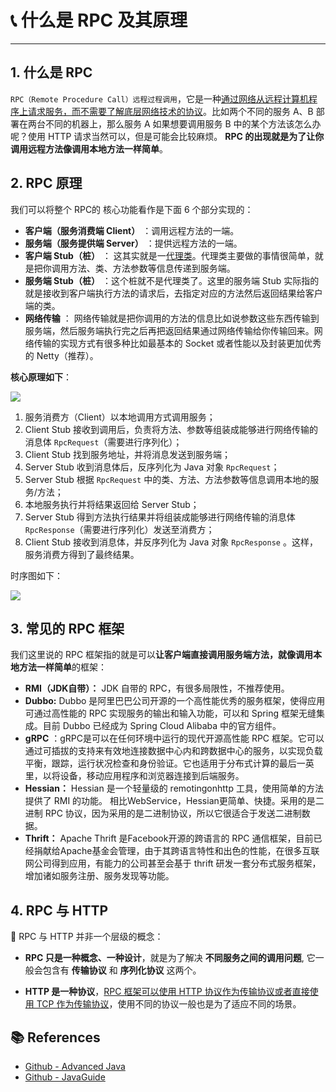 # 📞 什么是 RPC 及其原理

---

## 1. 什么是 RPC

`RPC（Remote Procedure Call）远程过程调用`，它是一种<u>通过网络从远程计算机程序上请求服务，而不需要了解底层网络技术的协议</u>。比如两个不同的服务 A、B 部署在两台不同的机器上，那么服务 A 如果想要调用服务 B 中的某个方法该怎么办呢？使用 HTTP 请求当然可以，但是可能会比较麻烦。 **RPC 的出现就是为了让你调用远程方法像调用本地方法一样简单**。

## 2. RPC 原理

我们可以将整个 RPC的 核心功能看作是下面 6 个部分实现的：

- **客户端（服务消费端 Client）** ：调用远程方法的一端。
- **服务端（服务提供端 Server）** ：提供远程方法的一端。
- **客户端 Stub（桩）** ： 这其实就是一<u>代理类</u>。代理类主要做的事情很简单，就是把你调用方法、类、方法参数等信息传递到服务端。
- **服务端 Stub（桩）** ：这个桩就不是代理类了。这里的服务端 Stub 实际指的就是接收到客户端执行方法的请求后，去指定对应的方法然后返回结果给客户端的类。
- **网络传输** ： 网络传输就是把你调用的方法的信息比如说参数这些东西传输到服务端，然后服务端执行完之后再把返回结果通过网络传输给你传输回来。网络传输的实现方式有很多种比如最基本的 Socket 或者性能以及封装更加优秀的 Netty（推荐）。

**核心原理如下**：

![](https://cs-wiki.oss-cn-shanghai.aliyuncs.com/img/20201126202743.png)

1. 服务消费方（Client）以本地调用方式调用服务；
2. Client Stub 接收到调用后，负责将方法、参数等组装成能够进行网络传输的消息体 `RpcRequest`（需要进行序列化）；
3. Client Stub 找到服务地址，并将消息发送到服务端；
4. Server Stub 收到消息体后，反序列化为 Java 对象 `RpcRequest`；
5. Server Stub 根据 `RpcRequest` 中的类、方法、方法参数等信息调用本地的服务/方法；
6. 本地服务执行并将结果返回给 Server Stub；
7. Server Stub 得到方法执行结果并将组装成能够进行网络传输的消息体 `RpcResponse`（需要进行序列化）发送至消费方；
8. Client Stub 接收到消息体，并反序列化为 Java 对象 `RpcResponse` 。这样，服务消费方得到了最终结果。

时序图如下：

![](https://cs-wiki.oss-cn-shanghai.aliyuncs.com/img/20201126202849.png)

## 3. 常见的 RPC 框架

我们这里说的 RPC 框架指的就是可以**让客户端直接调用服务端方法，就像调用本地方法一样简单**的框架：

- **RMI（JDK自带）：** JDK 自带的 RPC，有很多局限性，不推荐使用。
- **Dubbo:** Dubbo 是阿里巴巴公司开源的一个高性能优秀的服务框架，使得应用可通过高性能的 RPC 实现服务的输出和输入功能，可以和 Spring 框架无缝集成。目前 Dubbo 已经成为 Spring Cloud Alibaba 中的官方组件。
- **gRPC** ：gRPC是可以在任何环境中运行的现代开源高性能 RPC 框架。它可以通过可插拔的支持来有效地连接数据中心内和跨数据中心的服务，以实现负载平衡，跟踪，运行状况检查和身份验证。它也适用于分布式计算的最后一英里，以将设备，移动应用程序和浏览器连接到后端服务。
- **Hessian：** Hessian 是一个轻量级的 remotingonhttp 工具，使用简单的方法提供了 RMI 的功能。 相比WebService，Hessian更简单、快捷。采用的是二进制 RPC 协议，因为采用的是二进制协议，所以它很适合于发送二进制数据。
- **Thrift：** Apache Thrift 是Facebook开源的跨语言的 RPC 通信框架，目前已经捐献给Apache基金会管理，由于其跨语言特性和出色的性能，在很多互联网公司得到应用，有能力的公司甚至会基于 thrift 研发一套分布式服务框架，增加诸如服务注册、服务发现等功能。

## 4. RPC 与 HTTP

🚨 RPC 与 HTTP 并非一个层级的概念：

- **RPC 只是一种概念、一种设计**，就是为了解决 **不同服务之间的调用问题**, 它一般会包含有 **传输协议** 和 **序列化协议** 这两个。

- **HTTP 是一种协议**，<u>RPC 框架可以使用 HTTP 协议作为传输协议或者直接使用 TCP 作为传输协议</u>，使用不同的协议一般也是为了适应不同的场景。

## 📚 References

- [Github - Advanced Java](https://doocs.gitee.io/advanced-java/#/./docs/distributed-system/distributed-system-interview)
- [Github - JavaGuide](https://snailclimb.gitee.io/javaguide/#/docs/system-design/distributed-system/分布式?id=二-分布式事务)